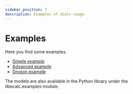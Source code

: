 ```yaml
---
sidebar_position: 7
description: Examples of eCalc usage
---
```

# Examples
Here you find some examples.

- [Simple example](/about/modelling/examples/simple.md)
- [Advanced example](/about/modelling/examples/advanced.md)
- [Drogon example](/about/modelling/examples/drogon.md)

The models are also available in the Python library under the libecalc.examples module.
